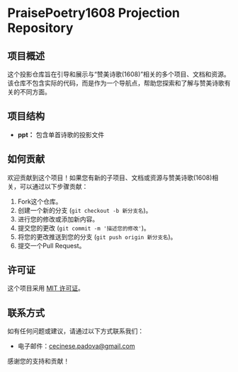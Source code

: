 # PraisePoetry1608 Projection Repository

## 项目概述

这个投影仓库旨在引导和展示与“赞美诗歌(1608)”相关的多个项目、文档和资源。该仓库不包含实际的代码，而是作为一个导航点，帮助您探索和了解与赞美诗歌有关的不同方面。

## 项目结构

- **ppt：** 包含单首诗歌的投影文件

## 如何贡献

欢迎贡献到这个项目！如果您有新的子项目、文档或资源与赞美诗歌(1608)相关，可以通过以下步骤贡献：

1. Fork这个仓库。
2. 创建一个新的分支 (`git checkout -b 新分支名`)。
3. 进行您的修改或添加新内容。
4. 提交您的更改 (`git commit -m '描述您的修改'`)。
5. 将您的更改推送到您的分支 (`git push origin 新分支名`)。
6. 提交一个Pull Request。

## 许可证

这个项目采用 [MIT 许可证](LICENSE)。

## 联系方式

如有任何问题或建议，请通过以下方式联系我们：

- 电子邮件：cecinese.padova@gmail.com

感谢您的支持和贡献！